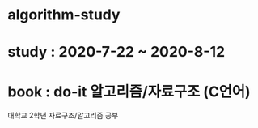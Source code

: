# algorithm-study
# study : 2020-7-22 ~ 2020-8-12
# book : do-it 알고리즘/자료구조 (C언어)
대학교 2학년 자료구조/알고리즘 공부 

